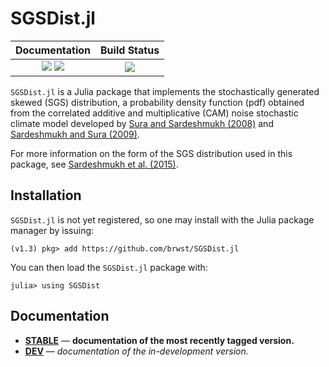 # SGSDist.jl

| **Documentation**                 | **Build Status**                                                                                |
|:---------------------------------:|:------------------------------:|
| [![][docs-stable-img]][docs-stable-url] [![][docs-dev-img]][docs-dev-url] | [![][travis-img]][travis-url]  |

`SGSDist.jl` is a Julia package that implements the stochastically generated skewed (SGS) distribution, a probability density function (pdf) obtained from the correlated additive and multiplicative (CAM) noise stochastic climate model developed by [Sura and Sardeshmukh (2008)](https://doi.org/10.1175/2007JPO3761.1) and [Sardeshmukh and Sura (2009)](https://doi.org/10.1175/2008JCLI2358.1).

For more information on the form of the SGS distribution used in this package, see [Sardeshmukh et al. (2015)](https://doi.org/10.1175/JCLI-D-15-0020.1).

## Installation

`SGSDist.jl` is not yet registered, so one may install with the Julia package manager by issuing:

```
(v1.3) pkg> add https://github.com/brwst/SGSDist.jl
```

You can then load the `SGSDist.jl` package with:

```
julia> using SGSDist
```

## Documentation

- [**STABLE**][docs-stable-url] &mdash; **documentation of the most recently tagged version.**
- [**DEV**][docs-dev-url] &mdash; *documentation of the in-development version.*


[docs-dev-img]: https://img.shields.io/badge/docs-dev-blue.svg
[docs-dev-url]: https://brwst.github.io/SGSDist.jl/dev

[docs-stable-img]: https://img.shields.io/badge/docs-stable-blue.svg
[docs-stable-url]: https://brwst.github.io/SGSDist.jl/stable

[travis-img]: https://travis-ci.com/brwst/SGSDist.jl.svg?branch=master
[travis-url]: https://travis-ci.com/brwst/SGSDist.jl
